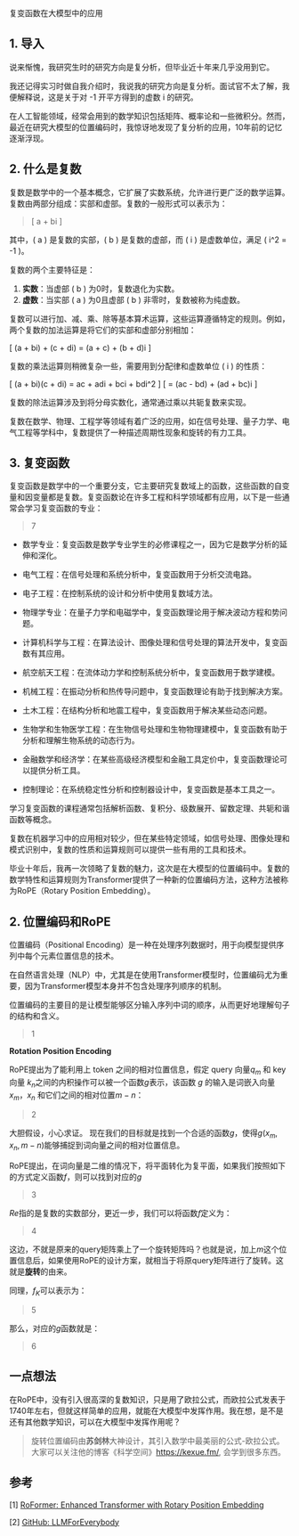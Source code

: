 复变函数在大模型中的应用

## 1. 导入
说来惭愧，我研究生时的研究方向是复分析，但毕业近十年来几乎没用到它。

我还记得实习时做自我介绍时，我说我的研究方向是复分析。面试官不太了解，我便解释说，这是关于对 -1 开平方得到的虚数 i 的研究。

在人工智能领域，经常会用到的数学知识包括矩阵、概率论和一些微积分。然而，最近在研究大模型的位置编码时，我惊讶地发现了复分析的应用，10年前的记忆逐渐浮现。


## 2. 什么是复数
复数是数学中的一个基本概念，它扩展了实数系统，允许进行更广泛的数学运算。复数由两部分组成：实部和虚部。复数的一般形式可以表示为：

>\[ a + bi \]

其中，\( a \) 是复数的实部，\( b \) 是复数的虚部，而 \( i \) 是虚数单位，满足 \( i^2 = -1 \)。

复数的两个主要特征是：

1. **实数**：当虚部 \( b \) 为0时，复数退化为实数。
2. **虚数**：当实部 \( a \) 为0且虚部 \( b \) 非零时，复数被称为纯虚数。

复数可以进行加、减、乘、除等基本算术运算，这些运算遵循特定的规则。例如，两个复数的加法运算是将它们的实部和虚部分别相加：

\[ (a + bi) + (c + di) = (a + c) + (b + d)i \]

复数的乘法运算则稍微复杂一些，需要用到分配律和虚数单位 \( i \) 的性质：

\[ (a + bi)(c + di) = ac + adi + bci + bdi^2 \]
\[ = (ac - bd) + (ad + bc)i \]

复数的除法运算涉及到将分母实数化，通常通过乘以共轭复数来实现。

复数在数学、物理、工程学等领域有着广泛的应用，如在信号处理、量子力学、电气工程等学科中，复数提供了一种描述周期性现象和旋转的有力工具。

## 3. 复变函数
复变函数是数学中的一个重要分支，它主要研究复数域上的函数，这些函数的自变量和因变量都是复数。复变函数论在许多工程和科学领域都有应用，以下是一些通常会学习复变函数的专业：

>7

- 数学专业：复变函数是数学专业学生的必修课程之一，因为它是数学分析的延伸和深化。
- 电气工程：在信号处理和系统分析中，复变函数用于分析交流电路。
- 电子工程：在控制系统的设计和分析中使用复数域方法。
- 物理学专业：在量子力学和电磁学中，复变函数理论用于解决波动方程和势问题。

- 计算机科学与工程：在算法设计、图像处理和信号处理的算法开发中，复变函数有其应用。

- 航空航天工程：在流体动力学和控制系统分析中，复变函数用于数学建模。

- 机械工程：在振动分析和热传导问题中，复变函数理论有助于找到解决方案。

- 土木工程：在结构分析和地震工程中，复变函数用于解决某些动态问题。

- 生物学和生物医学工程：在生物信号处理和生物物理建模中，复变函数有助于分析和理解生物系统的动态行为。

- 金融数学和经济学：在某些高级经济模型和金融工具定价中，复变函数理论可以提供分析工具。

- 控制理论：在系统稳定性分析和控制器设计中，复变函数是基本工具之一。

学习复变函数的课程通常包括解析函数、复积分、级数展开、留数定理、共轭和谐函数等概念。

复数在机器学习中的应用相对较少，但在某些特定领域，如信号处理、图像处理和模式识别中，复数的性质和运算规则可以提供一些有用的工具和技术。

毕业十年后，我再一次领略了复数的魅力，这次是在大模型的位置编码中。复数的数学特性和运算规则为Transformer提供了一种新的位置编码方法，这种方法被称为RoPE（Rotary Position Embedding）。


## 2. 位置编码和RoPE


位置编码（Positional Encoding）是一种在处理序列数据时，用于向模型提供序列中每个元素位置信息的技术。

在自然语言处理（NLP）中，尤其是在使用Transformer模型时，位置编码尤为重要，因为Transformer模型本身并不包含处理序列顺序的机制。

位置编码的主要目的是让模型能够区分输入序列中词的顺序，从而更好地理解句子的结构和含义。
> 1

**Rotation Position Encoding**

RoPE提出为了能利用上 token 之间的相对位置信息，假定 query 向量$q_m$  和 key 向量  $k_n$之间的内积操作可以被一个函数$g$表示，该函数 $g$ 的输入是词嵌入向量$x_m$，$x_n$ 和它们之间的相对位置$m-n$：

>2

大胆假设，小心求证。 现在我们的目标就是找到一个合适的函数$g$，使得$g(x_m, x_n, m-n)$能够捕捉到词向量之间的相对位置信息。

RoPE提出，在词向量是二维的情况下，将平面转化为复平面，如果我们按照如下的方式定义函数$f$，则可以找到对应的$g$

>3

$Re$指的是复数的实数部分，更近一步，我们可以将函数$f$定义为：

>4

这边，不就是原来的query矩阵乘上了一个旋转矩阵吗？也就是说，加上$m$这个位置信息后，如果使用RoPE的设计方案，就相当于将原query矩阵进行了旋转。这就是**旋转**的由来。

同理，$f_K$可以表示为：

>5

那么，对应的$g$函数就是：

>6

## 一点想法
在RoPE中，没有引入很高深的复数知识，只是用了欧拉公式，而欧拉公式发表于1740年左右，但就这样简单的应用，就能在大模型中发挥作用。我在想，是不是还有其他数学知识，可以在大模型中发挥作用呢？

> 旋转位置编码由**苏剑林**大神设计，其引入数学中最美丽的公式-欧拉公式。
大家可以关注他的博客《科学空间》https://kexue.fm/, 会学到很多东西。

## 参考

<div id="refer-anchor-1"></div>

[1] [RoFormer: Enhanced Transformer with Rotary Position Embedding](https://arxiv.org/abs/2104.09864)

[2] [GitHub: LLMForEverybody](https://github.com/luhengshiwo/LLMForEverybody)




